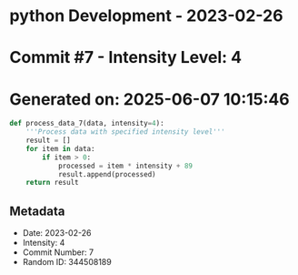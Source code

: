 ﻿# python Development - 2023-02-26
# Commit #7 - Intensity Level: 4
# Generated on: 2025-06-07 10:15:46
```python
def process_data_7(data, intensity=4):
    '''Process data with specified intensity level'''
    result = []
    for item in data:
        if item > 0:
            processed = item * intensity + 89
            result.append(processed)
    return result
```
## Metadata
- Date: 2023-02-26
- Intensity: 4
- Commit Number: 7
- Random ID: 344508189
